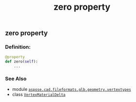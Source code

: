 ﻿---
title: zero property
second_title: Aspose.CAD for Python via .NET API References
description: 
type: docs
weight: 90
url: /python-net/aspose.cad.fileformats.glb.geometry.vertextypes/vertexmaterialdelta/zero/
is_root: false
---

## zero property

### Definition:
```python
@property
def zero(self):
    ...
```

### See Also
* module [`aspose.cad.fileformats.glb.geometry.vertextypes`](../../)
* class [`VertexMaterialDelta`](/cad/python-net/aspose.cad.fileformats.glb.geometry.vertextypes/vertexmaterialdelta)
